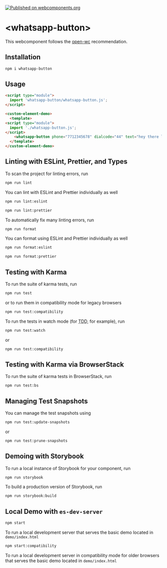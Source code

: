 [![Published on webcomponents.org](https://img.shields.io/badge/webcomponents.org-published-blue.svg)](https://www.webcomponents.org/element/whatsapp-button)

# \<whatsapp-button>

This webcomponent follows the [open-wc](https://github.com/open-wc/open-wc) recommendation.

## Installation
```bash
npm i whatsapp-button
```

## Usage
```html
<script type="module">
  import 'whatsapp-button/whatsapp-button.js';
</script>

<custom-element-demo>
  <template>
<script type="module">
  import './whatsapp-button.js';
</script>
    <whatsapp-button phone="7712345678" dialcode="44" text="hey there lets chat!" label="Start Chat"></whatsapp-button>
  </template>
</custom-element-demo>
```

## Linting with ESLint, Prettier, and Types
To scan the project for linting errors, run
```bash
npm run lint
```

You can lint with ESLint and Prettier individually as well
```bash
npm run lint:eslint
```
```bash
npm run lint:prettier
```

To automatically fix many linting errors, run
```bash
npm run format
```

You can format using ESLint and Prettier individually as well
```bash
npm run format:eslint
```
```bash
npm run format:prettier
```

## Testing with Karma
To run the suite of karma tests, run
```bash
npm run test
```
or to run them in compatibility mode for legacy browsers
```bash
npm run test:compatibility
```

To run the tests in watch mode (for <abbr title="test driven development">TDD</abbr>, for example), run

```bash
npm run test:watch
```
or
```bash
npm run test:compatibility
```

## Testing with Karma via BrowserStack
To run the suite of karma tests in BrowserStack, run
```bash
npm run test:bs
```

## Managing Test Snapshots
You can manage the test snapshots using
```bash
npm run test:update-snapshots
```
or
```bash
npm run test:prune-snapshots
```

## Demoing with Storybook
To run a local instance of Storybook for your component, run
```bash
npm run storybook
```

To build a production version of Storybook, run
```bash
npm run storybook:build
```


## Local Demo with `es-dev-server`
```bash
npm start
```
To run a local development server that serves the basic demo located in `demo/index.html`

```bash
npm start:compatibility
```
To run a local development server in compatibility mode for older browsers that serves the basic demo located in `demo/index.html`
